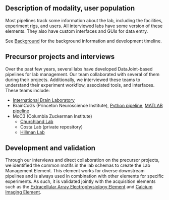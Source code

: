 ## Description of modality, user population
Most pipelines track some information about the lab, including the facilities, experiment rigs, and users. All interviewed labs have some version of these elements. They also have custom interfaces and GUIs for data entry.

See [Background](Background.md) for the background information and development timeline.

## Precursor projects and interviews
Over the past few years, several labs have developed DataJoint-based pipelines for lab management. Our team collaborated with several of them during their projects. Additionally, we interviewed these teams to understand their experiment workflow, associated tools, and interfaces.
These teams include:
+ [International Brain Laboratory](https://github.com/int-brain-lab/IBL-pipeline)
+ BrainCoGs (Princeton Neuroscience Institute), [Python pipeline](https://github.com/BrainCOGS/U19-pipeline_python), [MATLAB pipeline](https://github.com/BrainCOGS/U19-pipeline-matlab)
+ MoC3 (Columbia Zuckerman Institute)
    + [Churchland Lab](https://github.com/ZuckermanBrain/datajoint-churchland/tree/master/churchland_pipeline_python)
    + Costa Lab (private repository)
    + [Hillman Lab](https://github.com/ZuckermanBrain/datajoint-hillman)

## Development and validation
Through our interviews and direct collaboration on the precursor projects, we identified the common motifs in the lab schemas to create the Lab Management Element.
This element works for diverse downstream pipelines and is always used in combination with other elements for specific experiments. As such, it is validated jointly with the acquisition elements such as the [Extracellular Array Electrophysiology Element](https://github.com/datajoint/elements-array-ephys) and [Calcium Imaging Element](https://github.com/datajoint/elements-calcium-imaging).

